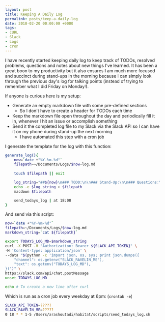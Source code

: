 ```yaml
---
layout: post
title: Keeping A Daily Log
permalink: posts/keep-a-daily-log
date: 2018-02-20 00:00:00 +0000
tags:
- cURL
- Slack
- Logs
- cron
---
```

I have recently started keeping daily log to keep track of TODOs, resolved problems, questions and notes about new things I've learned. It has been a great boon to my productivity but it also ensures I am much more focused and succinct during stand-ups in the morning because I can simply look through the previous day's log for talking points (instead of trying to remember what I did Friday on Monday!).

If anyone is curious here is my setup:

* Generate an empty markdown file with some pre-defined sections
  * So I don't have to create a header for TODOs each time
* Keep the markdown file open throughout the day and periodically fill it in, whenever I hit an issue or accomplish something
* Send it the completed log file to my Slack via the Slack API so I can have it on my phone during stand-up the next morning
  * I have automated this step with a cron job

I generate the template for the log with this function:

```bash
generate_log(){
    now=`date +"%Y-%m-%d"`
    filepath=~/Documents/Logs/$now-log.md
    
    touch $filepath || exit

    log_string="##${now}\n### TODO:\n\n### Stand-Up:\n\n### Questions:\n### Notes:\n"
    echo -e $log_string > $filepath
    macdown $filepath

    send_todays_log | at 18:00
}
```

And send via this script:

```bash
now=`date +"%Y-%m-%d"`
filepath=~/Documents/Logs/$now-log.md
markdown_string=`cat ${filepath}`

export TODAYS_LOG_MD=$markdown_string
curl -X POST -H "Authorization: Bearer ${SLACK_API_TOKEN}" \
-H 'Content-type: application/json' \
--data "$(python -c 'import json, os, sys; print json.dumps({
    "channel": os.getenv("SLACK_RAVELIN_ME"),
    "text": os.getenv("TODAYS_LOG_MD"),
})')" \
https://slack.com/api/chat.postMessage
unset TODAYS_LOG_MD

echo # To create a new line after curl
```

Which is run as a cron job every weekday at 6pm:
\(`crontab -e`)

```bash
SLACK_API_TOKEN=?????
SLACK_RAVELIN_ME=?????
0 18 * * 1-5 /Users/arashoutadi/habitat/scripts/send_todays_log.sh
```